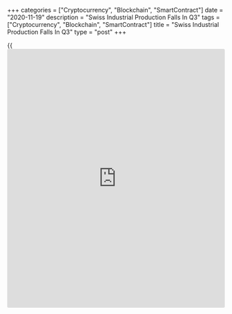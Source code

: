 +++
categories = ["Cryptocurrency", "Blockchain", "SmartContract"]
date = "2020-11-19"
description = "Swiss Industrial Production Falls In Q3"
tags = ["Cryptocurrency", "Blockchain", "SmartContract"]
title = "Swiss Industrial Production Falls In Q3"
type = "post"
+++

{{<iframe id="large-banner" src="https://www.bounty.group/#slide=12.0" width="100%" height="600" scrolling="no" style="border: 0px solid rgb(216, 221, 230); border-radius: 3px;">}}

Swiss industrial production declined in the third quarter, the Federal
Statistical Office reported on Thursday.

Industrial production fell 5.1 percent year-on-year in the third
quarter.

Secondary sector production declined 4.4 percent yearly in the third
quarter and construction output fell 0.4 percent.

Data showed that turnover on the industrial production contracted 7.9
percent yearly in the third quarter and construction turnover fell by
0.6 percent.  
  
In September, industrial production decreased 3.8 percent, following a
5.6 percent fall in August.

Industrial turnover fell 5.6 percent year-on-year in September,
following an 8.7 percent in the previous month.

For comments and feedback [contact](https://www.playgroundfx.com/contact/): editorial@rtt[news](https://www.letsplayfx.com/blog/forex-news-website/).com

[Economic News][1]

 **What parts of the world are seeing the best (and worst) economic
performances lately? Click[here][2] to check out our [Econ Scorecard][2]
and find out! See up-to-the-moment [ranking](https://www.playgroundfx.com/blog/crypto-exchange-ranking/)s for the best and worst
performers in [GDP][3], [unemployment rate][4], [inflation][5] and much
more.**

   1. www.rtt[news](https://www.letsplayfx.com/blog/forex-news-website/).com/Content/EconomicNews.aspx
   2. www.rtt[news](https://www.letsplayfx.com/blog/forex-news-website/).com/economic-scorecard/world-rank/industrial-production/highest-performance.aspx
   3. www.rtt[news](https://www.letsplayfx.com/blog/forex-news-website/).com/economic-scorecard/world-rank/GDP/highest-performance.aspx
   4. www.rtt[news](https://www.letsplayfx.com/blog/forex-news-website/).com/economic-scorecard/world-rank/unemployment-rate/lowest-performance.aspx
   5. www.rtt[news](https://www.letsplayfx.com/blog/forex-news-website/).com/economic-scorecard/world-rank/CPI/highest-performance.aspx